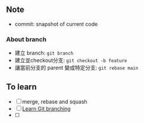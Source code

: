 ## Note

+ commit: snapshot of current code
### About branch

+ 建立 branch: `git branch`
+ 建立並checkout分支: `git checkout -b feature`
+ 讓當前分支的 parent 變成特定分支: `git rebase main`
## To learn
- [ ] merge, rebase and squash
- [ ] [Learn Git branching](https://learngitbranching.js.org/ "https://learngitbranching.js.org/")
- [ ] 